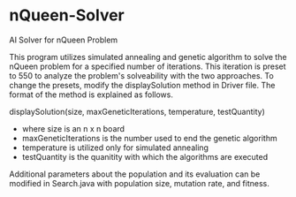 # nQueen-Solver
AI Solver for nQueen Problem

This program utilizes simulated annealing and genetic algorithm to solve the nQueen problem for a specified number of iterations. This iteration is preset to 550 to analyze the problem's solveability with the two approaches. To change the presets, modify the displaySolution method in Driver file. The format of the method is explained as follows.

displaySolution(size, maxGeneticIterations, temperature, testQuantity)
  - where size is an n x n board
  - maxGeneticIterations is the number used to end the genetic algorithm
  - temperature is utilized only for simulated annealing
  - testQuantity is the quanitity with which the algorithms are executed
  
 Additional parameters about the population and its evaluation can be modified in Search.java with population size, mutation rate, and fitness.
